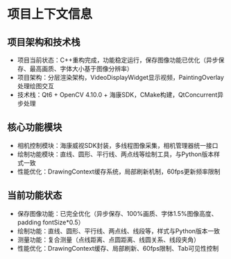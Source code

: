 # 项目上下文信息

## 项目架构和技术栈
- 项目当前状态：C++重构完成，功能稳定运行，保存图像功能已优化（异步保存、最高画质、字体大小基于图像分辨率）
- 项目架构：分层渲染架构，VideoDisplayWidget显示视频，PaintingOverlay处理绘图交互
- 技术栈：Qt6 + OpenCV 4.10.0 + 海康SDK，CMake构建，QtConcurrent异步处理
## 核心功能模块
- 相机控制模块：海康威视SDK封装，多线程图像采集，相机管理器统一接口
- 绘制功能模块：直线、圆形、平行线、两点线等绘制工具，与Python版本样式一致
- 性能优化：DrawingContext缓存系统，局部刷新机制，60fps更新频率限制
## 当前功能状态
- 保存图像功能：已完全优化（异步保存、100%画质、字体1.5%图像高度、padding fontSize*0.5）
- 绘制功能：直线、圆形、平行线、两点线、线段等，样式与Python版本一致
- 测量功能：复合测量（点线距离、点圆距离、线圆关系、线段夹角）
- 性能优化：DrawingContext缓存、局部刷新、60fps限制、Tab可见性控制
